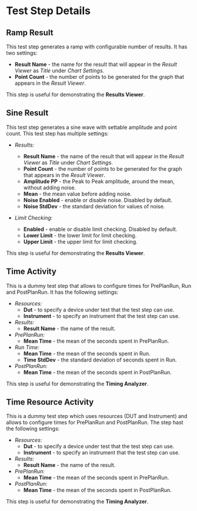 # Test Step Details

## Ramp Result

This test step generates a ramp with configurable number of results. It has two settings:

- **Result Name** - the name for the result that will appear in the *Result Viewer* as *Title* under *Chart Settings*.
- **Point Count** - the number of points to be generated for the graph that appears in the *Result Viewer*.

This step is useful for demonstrating the **Results Viewer**.

## Sine Result

This test step generates a sine wave with settable amplitude and point count. This test step has multiple settings:

- *Results:*
    - **Result Name** - the name of the result that will appear in the *Result Viewer* as *Title* under *Chart Settings*.
    - **Point Count** - the number of points to be generated for the graph that appears in the *Result Viewer*.
    - **Amplitude PP** - the Peak to Peak amplitude, around the mean, without adding noise. 
    - **Mean** - the mean value before adding noise.
    - **Noise Enabled** - enable or disable noise. Disabled by default.
    - **Noise StdDev** - the standard deviation for values of noise.

- *Limit Checking:*
    - **Enabled** - enable or disable limit checking. Disabled by default.
    - **Lower Limit** - the lower limit for limit checking.
    - **Upper Limit** - the upper limit for limit checking.

This step is useful for demonstrating the **Results Viewer**.

## Time Activity

This is a dummy test step that allows to configure times for PrePlanRun, Run and PostPlanRun. It has the following settings:

- *Resources:*
    - **Dut** - to specify a device under test that the test step can use.
    - **Instrument** - to specify an instrument that the test step can use.
- *Results:*
    - **Result Name** - the name of the result.
- *PrePlanRun:*
    - **Mean Time** - the mean of the seconds spent in PrePlanRun.
- *Run Time:*
    - **Mean Time** - the mean of the seconds spent in Run.
    - **Time StdDev** - the standard deviation of seconds spent in Run.
- *PostPlanRun:*
    - **Mean Time** - the mean of the seconds spent in PostPlanRun.

This step is useful for demonstrating the **Timing Analyzer**.

## Time Resource Activity

This is a dummy test step which uses resources (DUT and Instrument) and allows to configure times for PrePlanRun and PostPlanRun. The step hast the following settings:

- *Resources:*
    - **Dut** - to specify a device under test that the test step can use.
    - **Instrument** - to specify an instrument that the test step can use.
- *Results:*
    - **Result Name** - the name of the result.
- *PrePlanRun:*
    - **Mean Time** - the mean of the seconds spent in PrePlanRun.
- *PostPlanRun:*
    - **Mean Time** - the mean of the seconds spent in PostPlanRun.

This step is useful for demonstrating the **Timing Analyzer**.